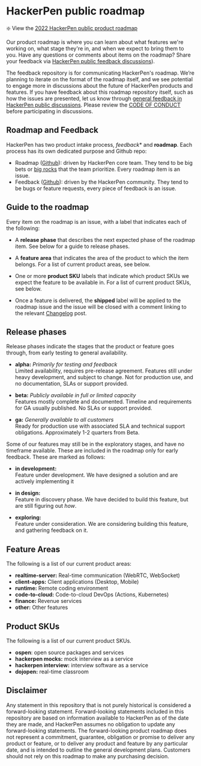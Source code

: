 # HackerPen public roadmap

:sparkle: View the [2022 HackerPen public product roadmap](https://github.com/orgs/hackerpen/projects/1)

Our product roadmap is where you can learn about what features we're working on, what stage they're in, and when we expect to bring them to you. Have any questions or comments about items on the roadmap? Share your feedback via [HackerPen public feedback discussions](https://github.com/HackerPen/roadmap/discussions)).

The feedback repository is for communicating HackerPen's roadmap. We’re planning to iterate on the format of the roadmap itself, and we see potential to engage more in discussions about the future of HackerPen products and features. If you have feedback about this roadmap repository itself, such as how the issues are presented, let us know through [general feedback in HackerPen public discussions](https://github.com/HackerPen/roadmap/discussions/new?category=general). Please review the [CODE OF CONDUCT](CODE_OF_CONDUCT.md) before participating in discussions.

## Roadmap and Feedback

HackerPen has two product intake process, *feedback** and **roadmap**. Each process has its own dedicated purpose and Github repo:

- Roadmap ([Github](https://github.com/HackerPen/roadmap)): driven by HackerPen core team. They tend to be big bets or [big rocks](https://resources.franklincovey.com/the-8th-habit/big-rocks-stephen-r-covey) that the team prioritize. Every roadmap item is an issue.
- Feedback ([Github](https://github.com/HackerPen/feedback)): driven by the HackerPen community. They tend to be bugs or feature requests, every piece of feedback is an issue.


## Guide to the roadmap

Every item on the roadmap is an issue, with a label that indicates each of the following:

- A **release phase** that describes the next expected phase of the roadmap item. See below for a guide to release phases.

- A **feature area** that indicates the area of the product to which the item belongs. For a list of current product areas, see below.

- One or more **product SKU** labels that indicate which product SKUs we expect the feature to be available in. For a list of current product SKUs, see below.

- Once a feature is delivered, the **shipped** label will be applied to the roadmap issue and the issue will be closed with a comment linking to the relevant [Changelog](https://hackerpen.medium.com/) post.

## Release phases

Release phases indicate the stages that the product or feature goes through, from early testing to general availability.

- **alpha:** *Primarily for testing and feedback*\
Limited availability, requires pre-release agreement. Features still under heavy development, and subject to change. Not for production use, and no documentation, SLAs or support provided.

- **beta:** *Publicly available in full or limited capacity*\
Features mostly complete and documented. Timeline and requirements for GA usually published. No SLAs or support provided.

- **ga:** *Generally available to all customers*\
Ready for production use with associated SLA and technical support obligations. Approximately 1-2 quarters from Beta.

Some of our features may still be in the exploratory stages, and have no timeframe available. These are included in the roadmap only for early feedback. These are marked as follows:

- **in development:**\
Feature under development. We have designed a solution and are actively implementing it

- **in design:**\
Feature in discovery phase. We have decided to build this feature, but are still figuring out _how_.

- **exploring:**\
Feature under consideration. We are considering building this feature, and gathering feedback on it.


## Feature Areas

The following is a list of our current product areas:

- **realtime-server:** Real-time communication (WebRTC, WebSocket)
- **client-apps:** Client applications (Desktop, Mobile)
- **runtime:** Remote coding environment
- **code-to-cloud:** Code-to-cloud DevOps (Actions, Kubernetes)
- **finance:** Revenue services
- **other:** Other features

## Product SKUs

The following is a list of our current product SKUs.

- **ospen**: open source packages and services
- **hackerpen mocks:** mock interview as a service
- **hackerpen interview:** interview software as a service
- **dojopen:** real-time classroom


## Disclaimer

Any statement in this repository that is not purely historical is considered a forward-looking statement. Forward-looking statements included in this repository are based on information available to HackerPen as of the date they are made, and HackerPen assumes no obligation to update any forward-looking statements. The forward-looking product roadmap does not represent a commitment, guarantee, obligation or promise to deliver any product or feature, or to deliver any product and feature by any particular date, and is intended to outline the general development plans. Customers should not rely on this roadmap to make any purchasing decision.
